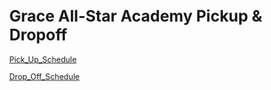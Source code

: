 # Grace All-Star Academy Pickup & Dropoff

[Pick_Up_Schedule](pick_up_arr.md)

[Drop_Off_Schedule](drop_off_arr.md)
